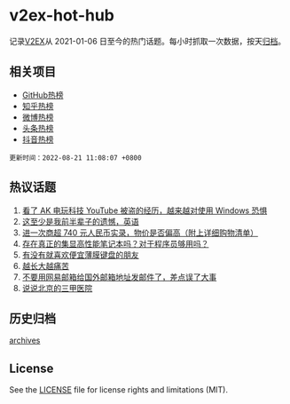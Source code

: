 # v2ex-hot-hub

 记录[V2EX](https://www.v2ex.com/)从 2021-01-06 日至今的热门话题。每小时抓取一次数据，按天[归档](archives)。
 
 ## 相关项目

- [GitHub热榜](https://github.com/snaildev/github-hot-hub)
- [知乎热榜](https://github.com/snaildev/zhihu-hot-hub)
- [微博热榜](https://github.com/snaildev/weibo-hot-hub)
- [头条热榜](https://github.com/snaildev/toutiao-hot-hub)
- [抖音热榜](https://github.com/snaildev/douyin-hot-hub)


 `更新时间：2022-08-21 11:08:07 +0800`

## 热议话题

1. [看了 AK 电玩科技 YouTube 被盗的经历，越来越对使用 Windows 恐惧](https://www.v2ex.com/t/874221)
1. [这至少是我前半辈子的遗憾，英语](https://www.v2ex.com/t/874173)
1. [进一次商超 740 元人民币实录，物价是否偏高（附上详细购物清单）](https://www.v2ex.com/t/874170)
1. [存在真正的集显高性能笔记本吗？对于程序员够用吗？](https://www.v2ex.com/t/874177)
1. [有没有就喜欢便宜薄膜键盘的朋友](https://www.v2ex.com/t/874190)
1. [越长大越痛苦](https://www.v2ex.com/t/874245)
1. [不要用网易邮箱给国外邮箱地址发邮件了，差点误了大事](https://www.v2ex.com/t/874171)
1. [说说北京的三甲医院](https://www.v2ex.com/t/874233)

## 历史归档

[archives](archives)

## License

See the [LICENSE](LICENSE) file for license rights and limitations (MIT).

